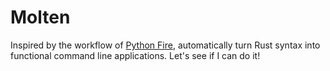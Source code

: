 # Molten
Inspired by the workflow of [Python Fire](https://github.com/google/python-fire), automatically turn Rust syntax into functional command line applications. Let's see if I can do it!
